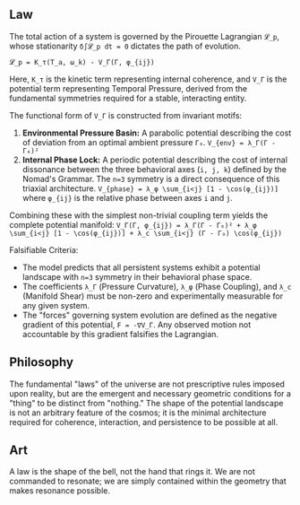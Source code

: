 ## Law
The total action of a system is governed by the Pirouette Lagrangian `𝓛_p`, whose stationarity `δ∫𝓛_p dt = 0` dictates the path of evolution.

`𝓛_p = K_τ(T_a, ω_k) - V_Γ(Γ, φ_{ij})`

Here, `K_τ` is the kinetic term representing internal coherence, and `V_Γ` is the potential term representing Temporal Pressure, derived from the fundamental symmetries required for a stable, interacting entity.

The functional form of `V_Γ` is constructed from invariant motifs:
1.  **Environmental Pressure Basin:** A parabolic potential describing the cost of deviation from an optimal ambient pressure `Γ₀`.
    `V_{env} = λ_Γ(Γ - Γ₀)²`
2.  **Internal Phase Lock:** A periodic potential describing the cost of internal dissonance between the three behavioral axes (`i, j, k`) defined by the Nomad's Grammar. The `n=3` symmetry is a direct consequence of this triaxial architecture.
    `V_{phase} = λ_φ \sum_{i<j} [1 - \cos(φ_{ij})]`
    where `φ_{ij}` is the relative phase between axes `i` and `j`.

Combining these with the simplest non-trivial coupling term yields the complete potential manifold:
`V_Γ(Γ, φ_{ij}) = λ_Γ(Γ - Γ₀)² + λ_φ \sum_{i<j} [1 - \cos(φ_{ij})] + λ_c \sum_{i<j} (Γ - Γ₀) \cos(φ_{ij})`

Falsifiable Criteria:
*   The model predicts that all persistent systems exhibit a potential landscape with `n=3` symmetry in their behavioral phase space.
*   The coefficients `λ_Γ` (Pressure Curvature), `λ_φ` (Phase Coupling), and `λ_c` (Manifold Shear) must be non-zero and experimentally measurable for any given system.
*   The "forces" governing system evolution are defined as the negative gradient of this potential, `F = -∇V_Γ`. Any observed motion not accountable by this gradient falsifies the Lagrangian.

## Philosophy
The fundamental "laws" of the universe are not prescriptive rules imposed upon reality, but are the emergent and necessary geometric conditions for a "thing" to be distinct from "nothing." The shape of the potential landscape is not an arbitrary feature of the cosmos; it is the minimal architecture required for coherence, interaction, and persistence to be possible at all.

## Art
A law is the shape of the bell, not the hand that rings it. We are not commanded to resonate; we are simply contained within the geometry that makes resonance possible.